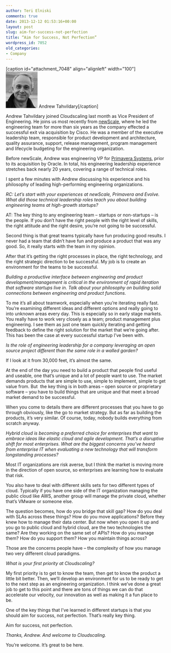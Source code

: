 ```yaml
---
author: Teri Elniski
comments: true
date: 2013-12-12 01:53:16+00:00
layout: post
slug: aim-for-success-not-perfection
title: “Aim for Success, Not Perfection”
wordpress_id: 7052
old_categories:
- Company
---
```


[caption id="attachment_7048" align="alignleft" width="100"][![Andrew Tahvildary](/assets/media/2013/12/andrew_tahvildary.jpg)](/assets/media/2013/12/andrew_tahvildary.jpg) Andrew Tahvildary[/caption]

Andrew Tahvildary joined Cloudscaling last month as Vice President of Engineering. He joins us most recently from [newScale](http://www.cisco.com/web/about/ac49/ac0/ac1/ac259/newscale.html#!), where he led the engineering team for more than six years as the company effected a successful exit via acquisition by Cisco. He was a member of the executive leadership team, responsible for product development and architecture, quality assurance, support, release management, program management and lifecycle budgeting for the engineering organization.

Before newScale, Andrew was engineering VP for [Primavera Systems](http://www.oracle.com/us/products/applications/primavera/overview/index.html), prior to its acquisition by Oracle. In total, his engineering leadership experience stretches back nearly 20 years, covering a range of technical roles.

I spent a few minutes with Andrew discussing his experience and his philosophy of leading high-performing engineering organizations.

_RC: Let’s start with your experiences at newScale, Primavera and Evolve. What did those technical leadership roles teach you about building engineering teams at high-growth startups?_

AT: The key thing to any engineering team – startups or non-startups – is the people. If you don’t have the right people with the right level of skills, the right attitude and the right desire, you’re not going to be successful.

Second thing is that great teams typically have fun producing good results. I never had a team that didn’t have fun and produce a product that was any good. So, it really starts with the team in my opinion. 

After that it’s getting the right processes in place, the right technology, and the right strategic direction to be successful. My job is to create an environment for the teams to be successful.

_Building a productive interface between engineering and product development/management is critical in the environment of rapid iteration that software startups live in. Talk about your philosophy on building solid connections between engineering and product functions._

To me it’s all about teamwork, especially when you’re iterating really fast. You’re examining different ideas and different options and really going to into unknown areas every day. This is especially so in early stage markets. You really have to work very closely as a team; product management plus engineering. I see them as just one team quickly iterating and getting feedback to define the right solution for the market that we’re going after. This has been the case at every successful startup I’ve been with.

_Is the role of engineering leadership for a company leveraging an open source project different than the same role in a walled garden?_

If I look at it from 30,000 feet, it’s almost the same.

At the end of the day you need to build a product that people find useful and useable, one that’s unique and a lot of people want to use. The market demands products that are simple to use, simple to implement, simple to get value from. But  the key thing is in both areas – open source or proprietary software – you have to build things that are unique and that meet a broad market demand to be successful.

When you come to details there are different processes that you have to go through obviously, like the go to market strategy. But as far as building the products, it’s very similar. Of course, today, nobody builds everything from scratch anyway.

_Hybrid cloud is becoming a preferred choice for enterprises that want to embrace ideas like elastic cloud and agile development. That’s a disruptive shift for most enterprises. What are the biggest concerns you’ve heard from enterprise IT when evaluating a new technology that will transform longstanding processes?_

Most IT organizations are risk averse, but I think the market is moving more in the direction of open source, so enterprises are learning how to evaluate that risk.

You also have to deal with different skills sets for two different types of cloud. Typically if you have one side of the IT organization managing the public cloud like AWS, another group will manage the private cloud, whether that’s VMware or someone else.

The question becomes, how do you bridge that skill gap? How do you deal with SLAs across these things? How do you move applications? Before they knew how to manage their data center. But now when you open it up and you go to public cloud and hybrid cloud, are the two technologies the same? Are they working on the same set of APIs? How do you manage them? How do you support them? How you maintain things across?

Those are the concerns people have – the complexity of how you manage two very different cloud paradigms.

_What is your first priority at Cloudscaling?_

My first priority is to get to know the team, then get to know the product a little bit better. Then, we’ll develop an environment for us to be ready to get to the next step as an engineering organization. I think we’ve done a great job to get to this point and there are tons of things we can do that accelerate our velocity, our innovation as well as making it a fun place to be. 

One of the key things that I’ve learned in different startups is that you should aim for success, not perfection. That’s really key thing.

Aim for success, not perfection.

_Thanks, Andrew. And welcome to Cloudscaling._

You’re welcome. It’s great to be here.
